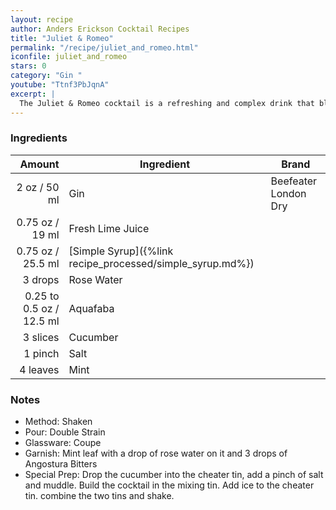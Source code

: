 ```yaml
---
layout: recipe
author: Anders Erickson Cocktail Recipes
title: "Juliet & Romeo"
permalink: "/recipe/juliet_and_romeo.html"
iconfile: juliet_and_romeo
stars: 0
category: "Gin "
youtube: "Ttnf3PbJqnA"
excerpt: |
  The Juliet & Romeo cocktail is a refreshing and complex drink that blends gin, cucumber, mint, lime juice, simple syrup, rose water, and bitters.
---
```


### Ingredients

|         Amount | Ingredient                                      | Brand                |
| -------------: | ----------------------------------------------- | -------------------- |
|           2 oz / 50 ml | Gin                                             | Beefeater London Dry |
|        0.75 oz / 19 ml | Fresh Lime Juice                                |
|        0.75 oz / 25.5 ml | [Simple Syrup]({%link recipe_processed/simple_syrup.md%}) |
|        3 drops | Rose Water                                      |
| 0.25 to 0.5 oz / 12.5 ml | Aquafaba                                        |
|       3 slices | Cucumber                                        |
|        1 pinch | Salt                                            |
|       4 leaves | Mint                                            |

### Notes

- Method: Shaken
- Pour: Double Strain
- Glassware: Coupe
- Garnish: Mint leaf with a drop of rose water on it and 3 drops of Angostura Bitters
- Special Prep: Drop the cucumber into the cheater tin, add a pinch of salt and muddle. Build the cocktail in the mixing tin. Add ice to the cheater tin. combine the two tins and shake.
